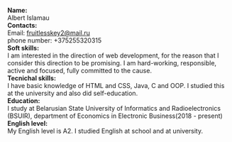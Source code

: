 **Name:**\
Albert Islamau\
**Contacts:**\
Email: fruitlesskey2@mail.ru\
phone number: +375255320315\
**Soft skills:**\
I am interested in the direction of web development, for the reason that I consider this direction to be promising. I am hard-working, responsible, active and focused, fully committed to the cause. \
**Tecnichal skills:**\
I have basic knowledge of HTML and CSS, Java, C and OOP. I studied this at the university and also did self-education. \
**Education:**\
I study at Belarusian State University of Informatics and Radioelectronics (BSUIR), department of Economics in Electronic Business(2018 - present)\
**English level:**\
My English level is A2. I studied English at school and at university.
